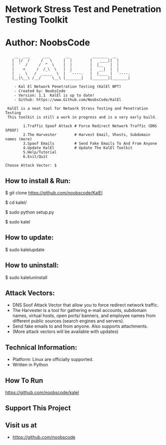 # Network Stress Test and Penetration Testing Toolkit
# Author: NoobsCode
```
    __  ___      ___       __          _______  __
   |  |/  /     /   \     |  |        |   ____||  |
   |  '  /     /  ^  \    |  |        |  |__   |  |
   |    <     /  /_\  \   |  |        |   __|  |  |
   |  .  \   /  _____  \  |  `----.   |  |____ |  `----.
   |__|\__\ /__/     \__\ |_______|   |_______||_______|

    - Kal El Network Penetration Testing (KalEl NPT)
    - Created by: NoobsCode   
    - Version: 1.1  KalEl is up to date!
    - Github: https://www.Github.com/NoobsCode/KalEl

 KalEl is a neat tool for Network Stress Testing and Penetration Testing
 This toolkit is still a work in progress and is a very early build.

        1.Traffic Spoof Attack # Force Redirect Network Traffic (DNS SPOOF)
        2.The Harvester        # Harvest Email, Vhosts, Subdomain names (more)
        3.Spoof Emails         # Send Fake Emails To And From Anyone
        4.Update KalEl         # Update The KalEl Toolkit
        5.Help/Tutorial
        6.Exit/Quit

Choose Attack Vector: $
```
How to install & Run:
-------------------
$ git clone https://github.com/noobscode/KalEl

$ cd kalel/

$ sudo python setup.py

$ sudo kalel

How to update:
-------------------
$ sudo kalelupdate

How to uninstall:
-------------------
$ sudo kaleluninstall


Attack Vectors:
-------------------
* DNS Soof Attack Vector that allow you to force redirect network traffic.
* The Harvester is a tool for gathering e-mail accounts, subdomain names, virtual hosts, open ports/ banners, and employee names from different public sources (search engines and servers).
* Send fake emails to and from anyone. Also supports attachments.
* (More attack vectors will be available with updates)

Technical Information:
-------------------------------
* Platform: Linux are officially supported.
* Written in Python

How To Run
----------
https://github.com/noobscode/kalel

Support This Project
--------------------

  Visit us at
  -----------
* https://github.com/noobscode
